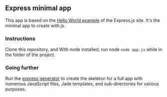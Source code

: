 ## Express minimal app
This app is based on the [Hello World example](https://expressjs.com/en/starter/hello-world.html) of the Express.js site. It's the minimal app to create with js.

### Instructions

Clone this repository, and With node installed, run node `node app.js` while in the folder of the project.  

### Going further

Run the [express  generator](https://expressjs.com/en/starter/generator.html) to create the skeleton for a full app with numerous JavaScript files, Jade templates, and sub-directories for various purposes.